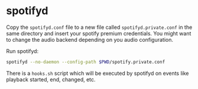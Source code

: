 # spotifyd

Copy the `spotifyd.conf` file to a new file called `spotifyd.private.conf` in the same directory and insert your spotify premium credentials.
You might want to change the audio backend depending on you audio configuration.

Run spotifyd:

```bash
spotifyd --no-daemon --config-path $PWD/spotify.private.conf
```

There is a `hooks.sh` script which will be executed by spotifyd on events like playback started, end, changed, etc.